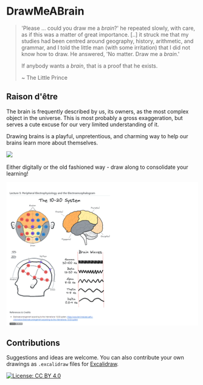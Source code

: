# DrawMeABrain

> 'Please ... could you draw me a *brain*?' he repeated slowly, with care, as if this was a matter of great importance. [..] it struck me that my studies had been centred around geography, history, arithmetic, and grammar, and I told the little man (with some irritation) that I did not know how to draw. He answered, 'No matter. Draw me a *brain*.'
>
> If anybody wants a *brain*, that is a proof that he exists.
>
> \~ The Little Prince

## Raison d'être

The brain is frequently described by us, its owners, as the most complex object in the universe. This is most probably a gross exaggeration, but serves a cute excuse for our very limited understanding of it.

Drawing brains is a playful, unpretentious, and charming way to help our brains learn more about themselves.

![](flipbook_animated.gif)

Either digitally or the old fashioned way - draw along to consolidate your learning!

![](student_drawings.gif)

## Contributions

Suggestions and ideas are welcome. You can also contribute your own drawings as `.excalidraw` files for [Excalidraw](https://excalidraw.com/). 


[![License: CC BY 4.0](https://img.shields.io/badge/License-CC%20BY%204.0-lightgrey.svg)](https://creativecommons.org/licenses/by/4.0/)